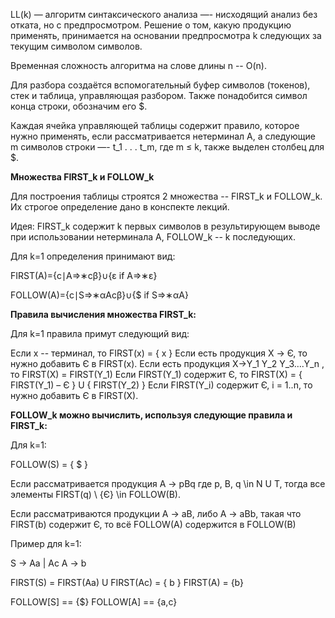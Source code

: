 LL(k) — алгоритм синтаксического анализа —- нисходящий анализ без отката, но с предпросмотром. 
Решение о том, какую продукцию применять, принимается на основании предпросмотра k следующих за текущим символом символов. 

Временная сложность алгоритма на слове длины n -- O(n).

Для разбора создаётся вспомогательный буфер символов (токенов), стек и таблица, управляющая разбором.
Также понадобится символ конца строки, обозначим его $.

Каждая ячейка управляющей таблицы содержит правило, которое нужно применять, если рассматривается нетерминал A, а следующие m символов строки —- t_1 . . . t_m, где m ≤ k, также выделен столбец для $.

**Множества FIRST_k и FOLLOW_k**

Для построения таблицы строятся 2 множества -- FIRST_k и FOLLOW_k. Их строгое определение дано в конспекте лекций.

Идея: FIRST_k содержит k первых символов в результирующем выводе при использовании нетерминала A, FOLLOW_k -- k последующих.

Для k=1 определения принимают вид:

FIRST(A)={c∣A⇒∗cβ}∪{ε if A⇒∗ε}

FOLLOW(A)={c∣S⇒∗αAcβ}∪{$ if S⇒∗αA}

**Правила вычисления множества FIRST_k:**

Для k=1 правила примут следующий вид:

Если x -- терминал, то FIRST(x) = { x }
Если есть продукция X -> Є, то нужно добавить Є в FIRST(x).
Если есть продукция X->Y_1 Y_2 Y_3….Y_n , то FIRST(X) = FIRST(Y_1)
Если FIRST(Y_1) содержит Є, то FIRST(X) = { FIRST(Y_1) – Є } U { FIRST(Y_2) }
Если FIRST(Y_i) содержит Є,  i = 1..n, то нужно добавить Є в FIRST(X).

**FOLLOW_k можно вычислить, используя следующие правила и FIRST_k:**

Для k=1:

FOLLOW(S) = { $ }

Если рассматривается продукция A -> pBq где p, B, q \in N U T, тогда все элементы FIRST(q) \ {Є} \in FOLLOW(B).

Если рассматриваются продукции A -> aB, либо A -> aBb, такая что FIRST(b) содержит Є, то всё FOLLOW(A) содержится в FOLLOW(B)

Пример для k=1:

S -> Aa | Ac
A -> b

FIRST(S) = FIRST(Aa) U FIRST(Ac) = { b }
FIRST(A) = {b}

FOLLOW[S] == {$}
FOLLOW[A] == {a,c}









